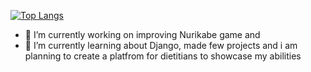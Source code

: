 [![Top Langs](https://github-readme-stats.vercel.app/api/top-langs/?username=Wflikeit&hide_progress=false&layout=compact)](https://github.com/anuraghazra/github-readme-stats)
- 🔭 I’m currently working on improving Nurikabe game and
- 🌱 I’m currently learning about Django, made few projects and i am planning to create a platfrom for dietitians to showcase my abilities 


